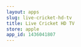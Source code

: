 ```yaml
---
layout: apps
slug: live-cricket-hd-tv
title: Live Cricket HD TV
store: apple
app_id: 1436041807
---
```


